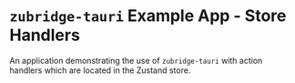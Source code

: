 # `zubridge-tauri` Example App - Store Handlers

An application demonstrating the use of `zubridge-tauri` with action handlers which are located in the Zustand store.
